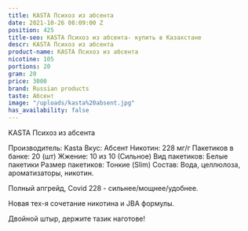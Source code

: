 ```yaml
---
title: KASTA Психоз из абсента
date: 2021-10-26 08:09:00 Z
position: 425
title-seo: KASTA Психоз из абсента- купить в Казахстане
descr: KASTA Психоз из абсента
product-name: KASTA Психоз из абсента
nicotine: 105
portions: 20
gram: 20
price: 3000
brand: Russian products
taste: Абсент
image: "/uploads/kasta%20absent.jpg"
has_availability: false
---
```


KASTA Психоз из абсента

Производитель: Kasta
Вкус: Абсент
Никотин: 228 мг/г
Пакетиков в банке: 20 (шт)
Жжение: 10 из 10 (Сильное)
Вид пакетиков: Белые пакетики
Размер пакетиков: Тонкие (Slim)
Состав: Вода, целлюлоза, ароматизаторы, никотин.

Полный апгрейд, Covid 228 - сильнее/мощнее/удобнее.

Новая тех-я сочетание никотина и JBA формулы.

Двойной штыр, держите тазик наготове!
